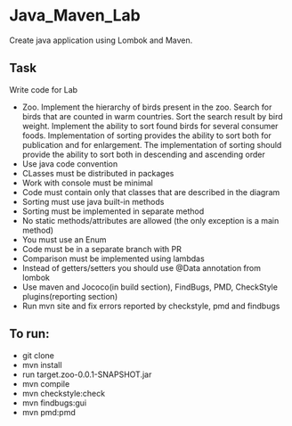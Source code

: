# Java_Maven_Lab
Create java application using Lombok and Maven.
## Task
Write code for Lab

- Zoo. Implement the hierarchy of birds present in the zoo. Search for birds that are counted in warm countries. Sort the search result by bird weight. Implement the ability to sort found birds for several consumer foods. Implementation of sorting provides the ability to sort both for publication and for enlargement. The implementation of sorting should provide the ability to sort both in descending and ascending order	
- Use java code convention
- CLasses must be distributed in packages
- Work with console must be minimal
- Code must contain only that classes that are described in the diagram
- Sorting must use java built-in methods
- Sorting must be implemented in separate method
- No static methods/attributes are allowed (the only exception is a main method)
- You must use an Enum
- Code must be in a separate branch with PR
- Comparison must be implemented using lambdas
- Instead of getters/setters you should use @Data annotation from lombok
- Use maven and Jococo(in build section), FindBugs, PMD, CheckStyle plugins(reporting section)
- Run mvn site and fix errors reported by checkstyle, pmd and findbugs
## To run:
- git clone
- mvn install
- run target.zoo-0.0.1-SNAPSHOT.jar
- mvn compile
- mvn checkstyle:check
- mvn findbugs:gui
- mvn pmd:pmd

